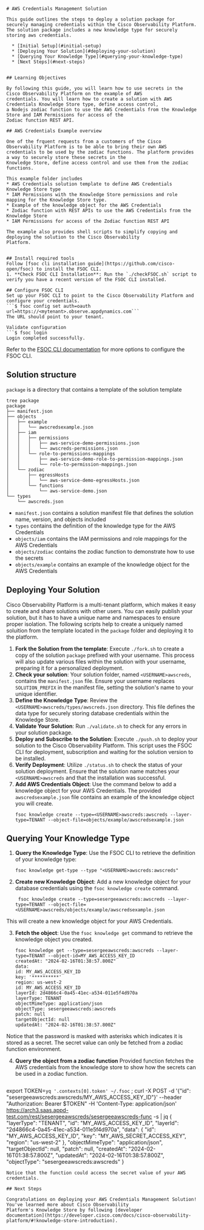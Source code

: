```
# AWS Credentials Management Solution

This guide outlines the steps to deploy a solution package for securely managing credentials within the Cisco Observability Platform. The solution package includes a new knowledge type for securely storing aws credentials.

  * [Initial Setup](#initial-setup)
  * [Deploying Your Solution](#deploying-your-solution)
  * [Querying Your Knowledge Type](#querying-your-knowledge-type)
  * [Next Steps](#next-steps)


## Learning Objectives

By following this guide, you will learn how to use secrets in the Cisco Observability Platform on the example of AWS 
credentials. You will learn how to create a solution with AWS Credentials Knowledge Store type, define access control, 
a Nodejs zodiac function to use the AWS Credentials from the Knowledge Store and IAM Permissions for access of the 
Zodiac function REST API.  

## AWS Credentials Example overview

One of the frquent requests from a customers of the Cisco Observability Platform is to be able to bring their own AWS 
credentials to be used by the zodiac functions. The platform provides a way to securely store these secrets in the 
Knowledge Store, define access control and use them from the zodiac functions. 

This example folder includes 
* AWS Credentials solution template to define AWS Credentials Knowledge Store type 
* IAM Permissions with the Knowledge Store permissions and role mapping for the Knowledge Store type.
* Example of the knowledge object for the AWS Credentials
* Zodiac function with REST APIs to use the AWS Credentials from the Knowledge Store
* IAM Permissions for access of the Zodiac function REST API

The example also provides shell scripts to simplify copying and deploying the solution to the Cisco Observability 
Platform.
 

## Install required tools 
Follow [fsoc cli installation guide](https://github.com/cisco-open/fsoc) to install the FSOC CLI. 
1. **Check FSOC CLI Installation**: Run the `./checkFSOC.sh` script to verify you have a recent version of the FSOC CLI installed.

## Configure FSOC CLI 
Set up your FSOC CLI to point to the Cisco Observability Platform and configure your credentials.
```$ fsoc config set auth=oauth url=https://<mytenant>.observe.appdynamics.com```
The URL should point to your tenant. 

Validate configuration
```$ fsoc login
Login completed successfully.
```

Refer to the [FSOC CLI documentation](https://github.com/cisco-open/fsoc) for more options to configure the FSOC CLI.

## Solution structure
`package` is a directory that contains a template of the solution template
```shell
tree package
package
├── manifest.json
├── objects
│   ├── example
│   │   └── awscredsexample.json
│   ├── iam
│   │   ├── permissions
│   │   │   ├── aws-service-demo-permissions.json
│   │   │   └── awscreds-permissions.json
│   │   └── role-to-permissions-mappings
│   │       ├── aws-service-demo-role-to-permission-mappings.json
│   │       └── role-to-permission-mappings.json
│   └── zodiac
│       ├── egressHosts
│       │   └── aws-service-demo-egressHosts.json
│       └── functions
│           └── aws-service-demo.json
└── types
    └── awscreds.json
```

- `manifest.json` contains a solution manifest file that defines the solution name, version, and objects included
- `types` contains the definition of the knowledge type for the AWS Credentials
- `objects/iam` contains the IAM permissions and role mappings for the AWS Credentials
- `objects/zodiac` contains the zodiac function to demonstrate how to use the secrets
- `objects/example` contains an example of the knowledge object for the AWS Credentials

## Deploying Your Solution

Cisco Observability Platform is a multi-tenant platform, which makes it easy to create and share solutions with other 
users. You can easily publish your solution, but it has to have a unique name and namespaces to ensure proper 
isolation. The following scripts help to create a uniquely named soluition from the template located in the `package` 
folder and deploying it to the platform.

1. **Fork the Solution from the template**: Execute `./fork.sh` to create a copy of the solution `package` prefixed with 
your username. This process will also update various files within the solution with your username, preparing it for a 
personalized deployment.
2. **Check your solution**: Your solution folder, named `<USERNAME>awscreds`, contains the `manifest.json` file. Ensure 
your username replaces `SOLUTION_PREFIX` in the manifest file, setting the solution's name to your unique identifier.
3. **Define the Knowledge Type**: Review the `<USERNAME>awscreds/types/awscreds.json` directory. This file defines the 
data type for securely storing database credentials within the Knowledge Store.
4. **Validate Your Solution**: Run `./validate.sh` to check for any errors in your solution package.
5. **Deploy and Subscribe to the Solution**: Execute `./push.sh` to deploy your solution to the Cisco Observability 
Platform. This script uses the FSOC CLI for deployment, subscription and waiting for the solution version to be 
installed. 
6. **Verify Deployment**: Utilize `./status.sh` to check the status of your solution deployment. Ensure that the 
solution name matches your `<USERNAME>awscreds` and that the installation was successful.
7. **Add AWS Credentials Object**: Use the command below to add a knowledge object for your AWS Credentials. The 
provided `awscredsexample.json` file contains an example of the knowledge object you will create.
    ```shell
    fsoc knowledge create --type=<USERNAME>awscreds:awscreds --layer-type=TENANT --object-file=objects/example/awscredsexample.json
    ```

## Querying Your Knowledge Type

1. **Query the Knowledge Type**: Use the FSOC CLI to retrieve the definition of your knowledge type:
    ```shell
    fsoc knowledge get-type --type "<USERNAME>awscreds:awscreds"
    ```

2. **Create new Knowledge Object**: Add a new knowledge object for your database credentials using the `fsoc knowledge create` command.
   ```shell
    fsoc knowledge create --type=sesergeeawscreds:awscreds --layer-type=TENANT --object-file=<USERNAME>awscreds/objects/example/awscredsexample.json
    ```
This will create a new knowledge object for your AWS Credentials.

3. **Fetch the object**: Use the `fsoc knowledge get` command to retrieve the knowledge object you created.

    ```shell
   fsoc knowledge get --type=sesergeeawscreds:awscreds --layer-type=TENANT --object-id=MY_AWS_ACCESS_KEY_ID
   createdAt: "2024-02-16T01:38:57.800Z"
   data:
   id: MY_AWS_ACCESS_KEY_ID
   key: '**********'
   region: us-west-2
   id: MY_AWS_ACCESS_KEY_ID
   layerId: 2d4866c4-0a45-41ec-a534-011e5f4d970a
   layerType: TENANT
   objectMimeType: application/json
   objectType: sesergeeawscreds:awscreds
   patch: null
   targetObjectId: null
   updatedAt: "2024-02-16T01:38:57.800Z"
   ```
Notice that the password is masked with asterisks which indicates it is stored as a secret. The secret value can only be 
fetched from a zodiac function environment.  

4. **Query the object from a zodiac function**
Provided function fetches the AWS credentials from the knowledge store to show how the secrets can be used in a zodiac 
function.

    ```shell
export TOKEN=`yq '.contexts[0].token' ~/.fsoc` ; curl -X POST -d '{"id": "sesergeeawscreds:awscreds/MY_AWS_ACCESS_KEY_ID"}' --header "Authorization: Bearer $TOKEN" -H 'Content-Type: application/json'  https://arch3.saas.appd-test.com/rest/sesergeeawscreds/sesergeeawscreds-func -s | jq
{
"layerType": "TENANT",
"id": "MY_AWS_ACCESS_KEY_ID",
"layerId": "2d4866c4-0a45-41ec-a534-011e5f4d970a",
"data": {
"id": "MY_AWS_ACCESS_KEY_ID",
"key": "MY_AWS_SECRET_ACCESS_KEY",
"region": "us-west-2"
},
"objectMimeType": "application/json",
"targetObjectId": null,
"patch": null,
"createdAt": "2024-02-16T01:38:57.800Z",
"updatedAt": "2024-02-16T01:38:57.800Z",
"objectType": "sesergeeawscreds:awscreds"
}
   ```
Notice that the function could access the secret value of your AWS credentials.  

## Next Steps

Congratulations on deploying your AWS Credentials Management Solution! You've learned more about Cisco Observability 
Platform's Knowledge Store by following [developer 
documentation](https://developer.cisco.com/docs/cisco-observability-platform/#!knowledge-store-introduction). 

```
